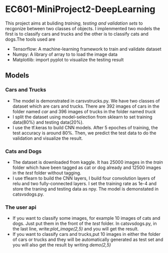# EC601-MiniProject2-DeepLearning
This project aims at buliding *training, testing and validation sets* to recgonize between two classes of objects. I implenmented two models the first is to classify cars and trucks and the other is to classify cats and dogs.The tools used are
* Tensorflow: A machine-learning framework to train and validate dataset
* Numpy: A library of array to to load the image data
* Matplotlib: import pyplot to visualize the testing result

## Models
### Cars and Trucks
* The model is demonstrated in carsvstrucks.py. We have two classes of dataset which are cars and trucks. There are 392 images of cars in the folder named *car* and 396 images of trucks in the folder named *truck* 
* I split the dataset using model-selection from sklearn to set training data(80%) and testing data(20%). 
* I use the tf.keras to build CNN models. After 5 epoches of training, the test accuracy is around 80%. Then, we predict the test data to do the validation and visualize the result.

### Cats and Dogs
* The dataset is downloaded from kaggle. It has 25000 images in the *train* folder which have been tagged as cat or dog already and 12500 images in the *test* folder without tagging.
* I use tflearn to build the CNN layers, I build four convolution layers of relu and two fully-connected layers. I set the training rate as 1e-4 and store the traning and testing data as npy. The model is demonstated in catsvsdogs.py.

### The user api
* If you want to classify some images, for example 10 images of cats and dogs. Just put them in the front of the *test* folder. In catsvsdogs.py, in the last line, write:*plot_image(2,5)* and you will get the result.
* If you want to classify cars and trucks,put 10 images in either the folder of cars or trucks and they will be automatically generated as test set and you will also get the result by writing *demo(2,5)*
